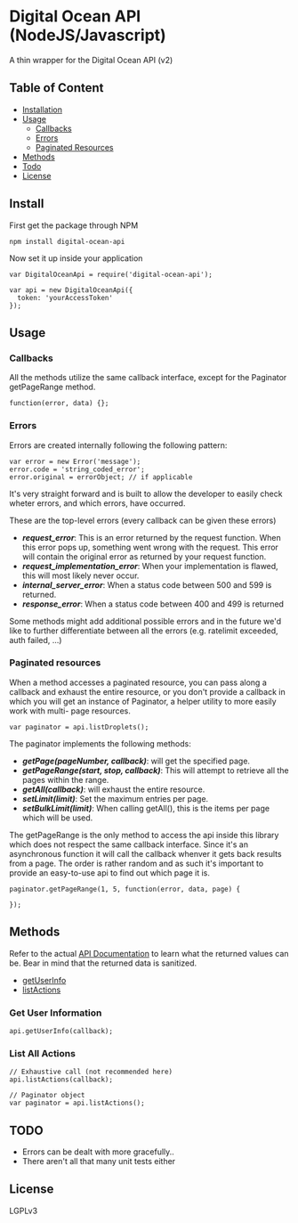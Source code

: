 # Digital Ocean API (NodeJS/Javascript)

A thin wrapper for the Digital Ocean API (v2)

## Table of Content

* [Installation]()
* [Usage]()
  * [Callbacks]()
  * [Errors]()
  * [Paginated Resources]()
* [Methods]()
* [Todo]()
* [License]()

## Install

First get the package through NPM

    npm install digital-ocean-api

Now set it up inside your application

    var DigitalOceanApi = require('digital-ocean-api');

    var api = new DigitalOceanApi({
      token: 'yourAccessToken'
    });

## Usage

### Callbacks

All the methods utilize the same callback interface, except for the Paginator
getPageRange method.

    function(error, data) {};

### Errors

Errors are created internally following the following pattern:

    var error = new Error('message');
    error.code = 'string_coded_error';
    error.original = errorObject; // if applicable

It's very straight forward and is built to allow the developer to easily check
wheter errors, and which errors, have occurred.

These are the top-level errors (every callback can be given these errors)

* ***request_error***: This is an error returned by the request function. When
  this error pops up, something went wrong with the request. This error will
  contain the original error as returned by your request function.
* ***request_implementation_error***: When your implementation is flawed, this
  will most likely never occur.
* ***internal_server_error***: When a status code between 500 and 599 is returned.
* ***response_error***: When a status code between 400 and 499 is returned

Some methods might add additional possible errors and in the future we'd like to
further differentiate between all the errors (e.g. ratelimit exceeded, auth
  failed, ...)

### Paginated resources

When a method accesses a paginated resource, you can pass along a callback and
exhaust the entire resource, or you don't provide a callback in which you will
get an instance of Paginator, a helper utility to more easily work with multi-
page resources.

    var paginator = api.listDroplets();

The paginator implements the following methods:

* ***getPage(pageNumber, callback)***: will get the specified page.
* ***getPageRange(start, stop, callback)***: This will attempt to retrieve all
  the pages within the range.
* ***getAll(callback)***: will exhaust the entire resource.
* ***setLimit(limit)***: Set the maximum entries per page.
* ***setBulkLimit(limit)***: When calling getAll(), this is the items per page
  which will be used.

The getPageRange is the only method to access the api inside this library which
does not respect the same callback interface. Since it's an asynchronous
function it will call the callback whenver it gets back results from a page. The
order is rather random and as such it's important to provide an easy-to-use api
to find out which page it is.

    paginator.getPageRange(1, 5, function(error, data, page) {

    });


## Methods

Refer to the actual [API Documentation](https://developers.digitalocean.com/v2)
to learn what the returned values can be. Bear in mind that the returned data
is sanitized.

* [getUserInfo](#getUserInfo)
* [listActions](#listActions)

### <a id="getUserInfo"></a>Get User Information

    api.getUserInfo(callback);

### <a id="listActions">List All Actions

    // Exhaustive call (not recommended here)
    api.listActions(callback);

    // Paginator object
    var paginator = api.listActions();

## TODO

* Errors can be dealt with more gracefully..
* There aren't all that many unit tests either

## License

LGPLv3
